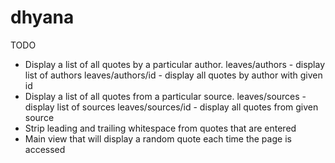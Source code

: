 dhyana
======

TODO
* Display a list of all quotes by a particular author.
    leaves/authors    - display list of authors
    leaves/authors/id - display all quotes by author with given id
* Display a list of all quotes from a particular source.
    leaves/sources    - display list of sources
    leaves/sources/id - display all quotes from given source
* Strip leading and trailing whitespace from quotes that are entered
* Main view that will display a random quote each time the page is accessed
